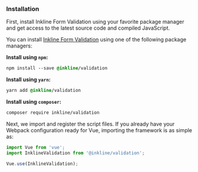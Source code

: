 
### Installation
First, install Inkline Form Validation using your favorite package manager and get access to the latest source code and compiled JavaScript. 

You can install <a href="https://github.com/inkline/validation" target="_blank">Inkline Form Validation</a> using one of the following package managers:

**Install using `npm`:**

~~~css
npm install --save @inkline/validation
~~~

**Install using `yarn`:**

~~~css
yarn add @inkline/validation
~~~

**Install using `composer`:**

~~~css
composer require inkline/validation
~~~

Next, we import and register the script files. If you already have your Webpack configuration ready for Vue, importing the framework is as simple as:

~~~js
import Vue from 'vue';
import InklineValidation from '@inkline/validation';

Vue.use(InklineValidation);
~~~
